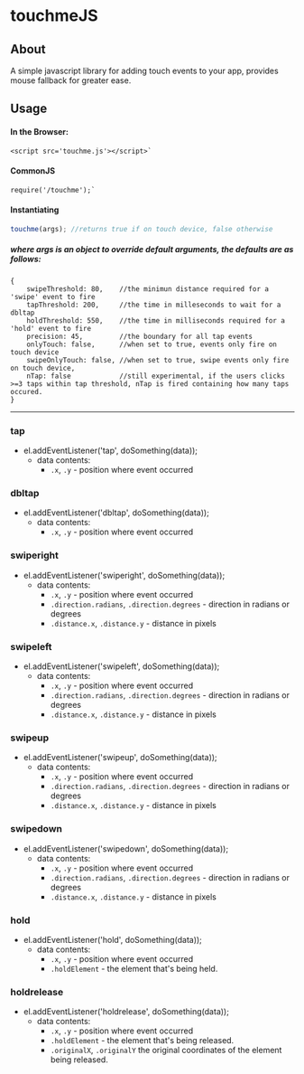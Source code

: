 # touchmeJS

## About

A simple javascript library for adding touch events to your app, provides mouse fallback for greater ease.

## Usage

#### In the Browser:

    <script src='touchme.js'></script>`

#### CommonJS

    require('/touchme');`


#### Instantiating

```javascript
touchme(args); //returns true if on touch device, false otherwise
```

##### where args is an object to override default arguments, the defaults are as follows:
    {
        swipeThreshold: 80,    //the minimun distance required for a 'swipe' event to fire
        tapThreshold: 200,     //the time in milleseconds to wait for a dbltap
        holdThreshold: 550,    //the time in milliseconds required for a 'hold' event to fire
        precision: 45,         //the boundary for all tap events
        onlyTouch: false,      //when set to true, events only fire on touch device
        swipeOnlyTouch: false, //when set to true, swipe events only fire on touch device,
        nTap: false            //still experimental, if the users clicks >=3 taps within tap threshold, nTap is fired containing how many taps occured.
    }
___

### tap

+ el.addEventListener('tap', doSomething(data));
   + data contents:
      + `.x`, `.y` - position where event occurred

### dbltap

+ el.addEventListener('dbltap', doSomething(data));
   + data contents:
      + `.x`, `.y` - position where event occurred

### swiperight

+ el.addEventListener('swiperight', doSomething(data));
   + data contents:
      + `.x`, `.y` - position where event occurred
      + `.direction.radians`, `.direction.degrees` - direction in radians or degrees
      + `.distance.x`, `.distance.y` - distance in pixels

### swipeleft

+ el.addEventListener('swipeleft', doSomething(data));
   + data contents:
      + `.x`, `.y` - position where event occurred
      + `.direction.radians`, `.direction.degrees` - direction in radians or degrees
      + `.distance.x`, `.distance.y` - distance in pixels

### swipeup

+ el.addEventListener('swipeup', doSomething(data));
   + data contents:
      + `.x`, `.y` - position where event occurred
      + `.direction.radians`, `.direction.degrees` - direction in radians or degrees
      + `.distance.x`, `.distance.y` - distance in pixels

### swipedown

+ el.addEventListener('swipedown', doSomething(data));
   + data contents:
      + `.x`, `.y` - position where event occurred
      + `.direction.radians`, `.direction.degrees` - direction in radians or degrees
      + `.distance.x`, `.distance.y` - distance in pixels

### hold

+ el.addEventListener('hold', doSomething(data));
   + data contents:
      + `.x`, `.y` - position where event occurred
      + `.holdElement` - the element that's being held.

### holdrelease

+ el.addEventListener('holdrelease', doSomething(data));
   + data contents:
      + `.x`, `.y` - position where event occurred
      + `.holdElement` - the element that's being released.
      + `.originalX`, `.originalY` the original coordinates of the element being released.
